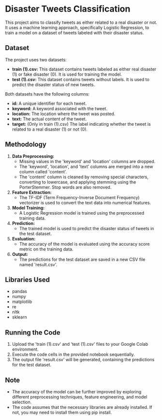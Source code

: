 # Disaster Tweets Classification

This project aims to classify tweets as either related to a real disaster or not. It uses a machine learning approach, specifically Logistic Regression, to train a model on a dataset of tweets labeled with their disaster status.

## Dataset

The project uses two datasets:

- **train (1).csv:** This dataset contains tweets labeled as either real disaster (1) or fake disaster (0). It is used for training the model.
- **test (1).csv:** This dataset contains tweets without labels. It is used to predict the disaster status of new tweets.

Both datasets have the following columns:

- **id:** A unique identifier for each tweet.
- **keyword:** A keyword associated with the tweet.
- **location:** The location where the tweet was posted.
- **text:** The actual content of the tweet.
- **target:** (Only in train (1).csv) The label indicating whether the tweet is related to a real disaster (1) or not (0).


## Methodology

1. **Data Preprocessing:**
    - Missing values in the 'keyword' and 'location' columns are dropped.
    - The 'keyword', 'location', and 'text' columns are merged into a new column called 'content'.
    - The 'content' column is cleaned by removing special characters, converting to lowercase, and applying stemming using the PorterStemmer. Stop words are also removed.
2. **Feature Extraction:**
    - The TF-IDF (Term Frequency-Inverse Document Frequency) vectorizer is used to convert the text data into numerical features.
3. **Model Training:**
    - A Logistic Regression model is trained using the preprocessed training data.
4. **Prediction:**
    - The trained model is used to predict the disaster status of tweets in the test dataset.
5. **Evaluation:**
    - The accuracy of the model is evaluated using the accuracy score metric on the training data.
6. **Output:**
    - The predictions for the test dataset are saved in a new CSV file named 'result.csv'.


## Libraries Used

- pandas
- numpy
- matplotlib
- re
- nltk
- sklearn

## Running the Code

1. Upload the 'train (1).csv' and 'test (1).csv' files to your Google Colab environment.
2. Execute the code cells in the provided notebook sequentially.
3. The output file 'result.csv' will be generated, containing the predictions for the test dataset.


## Note

- The accuracy of the model can be further improved by exploring different preprocessing techniques, feature engineering, and model selection.
- The code assumes that the necessary libraries are already installed. If not, you may need to install them using pip install.
